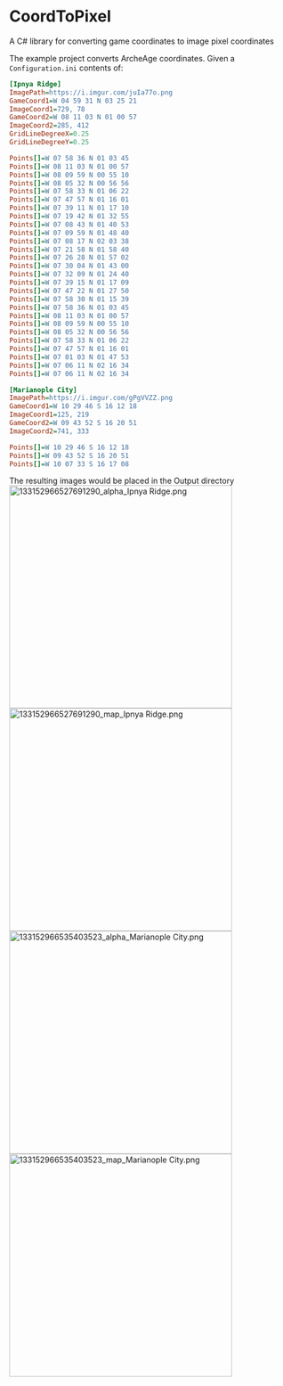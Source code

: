 # CoordToPixel
 A C# library for converting game coordinates to image pixel coordinates

The example project converts ArcheAge coordinates.
Given a `Configuration.ini` contents of: 
```ini
[Ipnya Ridge]
ImagePath=https://i.imgur.com/juIa77o.png
GameCoord1=W 04 59 31 N 03 25 21
ImageCoord1=729, 78
GameCoord2=W 08 11 03 N 01 00 57
ImageCoord2=285, 412
GridLineDegreeX=0.25
GridLineDegreeY=0.25

Points[]=W 07 58 36 N 01 03 45
Points[]=W 08 11 03 N 01 00 57
Points[]=W 08 09 59 N 00 55 10
Points[]=W 08 05 32 N 00 56 56
Points[]=W 07 58 33 N 01 06 22
Points[]=W 07 47 57 N 01 16 01
Points[]=W 07 39 11 N 01 17 10
Points[]=W 07 19 42 N 01 32 55
Points[]=W 07 08 43 N 01 40 53
Points[]=W 07 09 59 N 01 48 40
Points[]=W 07 08 17 N 02 03 38
Points[]=W 07 21 58 N 01 58 40
Points[]=W 07 26 28 N 01 57 02
Points[]=W 07 30 04 N 01 43 00
Points[]=W 07 32 09 N 01 24 40
Points[]=W 07 39 15 N 01 17 09
Points[]=W 07 47 22 N 01 27 50
Points[]=W 07 58 30 N 01 15 39
Points[]=W 07 58 36 N 01 03 45
Points[]=W 08 11 03 N 01 00 57
Points[]=W 08 09 59 N 00 55 10
Points[]=W 08 05 32 N 00 56 56
Points[]=W 07 58 33 N 01 06 22
Points[]=W 07 47 57 N 01 16 01
Points[]=W 07 01 03 N 01 47 53
Points[]=W 07 06 11 N 02 16 34
Points[]=W 07 06 11 N 02 16 34

[Marianople City]
ImagePath=https://i.imgur.com/gPgVVZZ.png
GameCoord1=W 10 29 46 S 16 12 18
ImageCoord1=125, 219
GameCoord2=W 09 43 52 S 16 20 51
ImageCoord2=741, 333

Points[]=W 10 29 46 S 16 12 18
Points[]=W 09 43 52 S 16 20 51
Points[]=W 10 07 33 S 16 17 08
```
The resulting images would be placed in the Output directory
<img src="https://i.imgur.com/bdX8t8U.png" alt="133152966527691290_alpha_Ipnya Ridge.png" height="400"/>
<img src="https://i.imgur.com/jRaagNK.png" alt="133152966527691290_map_Ipnya Ridge.png" height="400"/>
<img src="https://i.imgur.com/8G9KPNo.png" alt="133152966535403523_alpha_Marianople City.png" height="400"/>
<img src="https://i.imgur.com/5PzwGRQ.png" alt="133152966535403523_map_Marianople City.png" height="400"/>
